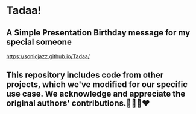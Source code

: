# Tadaa!
##  A Simple Presentation Birthday message for my special **someone**
https://sonicjazz.github.io/Tadaa/

## This repository includes code from other projects, which we've modified for our specific use case. **We acknowledge and appreciate the original authors' contributions**.🙌🙏🏼❤️

